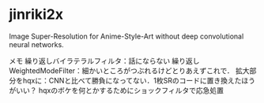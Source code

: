 # jinriki2x
Image Super-Resolution for Anime-Style-Art without deep convolutional neural networks. 

メモ
繰り返しバイラテラルフィルタ：話にならない
繰り返しWeightedModeFilter：細かいところがつぶれるけどとりあえずこれで．
拡大部分をhqxに：CNNと比べて勝負になってない．1枚SRのコードに置き換えたほうがいい？
hqxのボケを何とかするためにショックフィルタで応急処置

